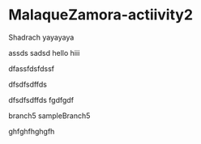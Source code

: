 # MalaqueZamora-actiivity2

Shadrach yayayaya

assds
sadsd
hello
hiii

dfassfdsfdssf

dfsdfsdffds

dfsdfsdffds
fgdfgdf

branch5
sampleBranch5

ghfghfhghgfh
